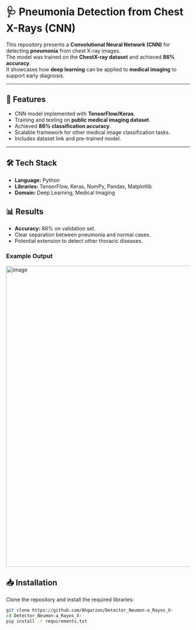 # 🩺 Pneumonia Detection from Chest X-Rays (CNN)

This repository presents a **Convolutional Neural Network (CNN)** for detecting **pneumonia** from chest X-ray images.  
The model was trained on the **ChestX-ray dataset** and achieved **86% accuracy**.  
It showcases how **deep learning** can be applied to **medical imaging** to support early diagnosis.

---

## 📌 Features
- CNN model implemented with **TensorFlow/Keras**.
- Training and testing on **public medical imaging dataset**.
- Achieved **86% classification accuracy**.
- Scalable framework for other medical image classification tasks.
- Includes dataset link and pre-trained model.

---

## 🛠️ Tech Stack
- **Language:** Python  
- **Libraries:** TensorFlow, Keras, NumPy, Pandas, Matplotlib  
- **Domain:** Deep Learning, Medical Imaging  


## 📊 Results
- **Accuracy:** 86% on validation set.
- Clear separation between pneumonia and normal cases.
- Potential extension to detect other thoracic diseases.

### Example Output
<img width="548" height="823" alt="image" src="https://github.com/user-attachments/assets/0a51757b-e199-43b8-889a-c37821d98d14" />


## 📥 Installation
Clone the repository and install the required libraries:

```bash
git clone https://github.com/Ahgarzon/Detector_Neumon-a_Rayos_X-
cd Detector_Neumon-a_Rayos_X-
pip install -r requirements.txt
